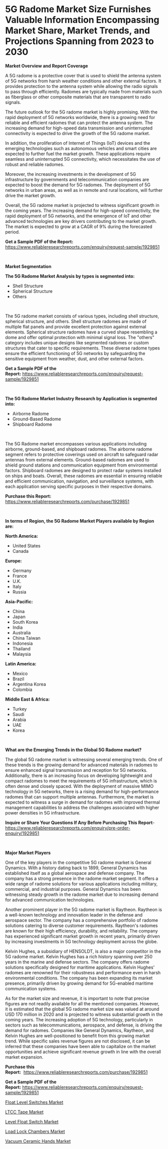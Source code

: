<p><h1>5G Radome Market Size Furnishes Valuable Information Encompassing Market Share, Market Trends, and Projections Spanning from 2023 to 2030</h1></p><p><strong>Market Overview and Report Coverage</strong></p>
<p><p>A 5G radome is a protective cover that is used to shield the antenna system of 5G networks from harsh weather conditions and other external factors. It provides protection to the antenna system while allowing the radio signals to pass through efficiently. Radomes are typically made from materials such as fiberglass or other composite materials that are transparent to radio signals.</p><p>The future outlook for the 5G radome market is highly promising. With the rapid deployment of 5G networks worldwide, there is a growing need for reliable and efficient radomes that can protect the antenna system. The increasing demand for high-speed data transmission and uninterrupted connectivity is expected to drive the growth of the 5G radome market.</p><p>In addition, the proliferation of Internet of Things (IoT) devices and the emerging technologies such as autonomous vehicles and smart cities are expected to further fuel the market growth. These applications require seamless and uninterrupted 5G connectivity, which necessitates the use of robust and reliable radomes.</p><p>Moreover, the increasing investments in the development of 5G infrastructure by governments and telecommunication companies are expected to boost the demand for 5G radomes. The deployment of 5G networks in urban areas, as well as in remote and rural locations, will further drive the market growth.</p><p>Overall, the 5G radome market is projected to witness significant growth in the coming years. The increasing demand for high-speed connectivity, the rapid deployment of 5G networks, and the emergence of IoT and other advanced technologies are key drivers contributing to the market growth. The market is expected to grow at a CAGR of 9% during the forecasted period.</p></p>
<p><strong>Get a Sample PDF of the Report:</strong> <a href="https://www.reliableresearchreports.com/enquiry/request-sample/1929851">https://www.reliableresearchreports.com/enquiry/request-sample/1929851</a></p>
<p>&nbsp;</p>
<p><strong>Market Segmentation</strong></p>
<p><strong>The 5G Radome Market Analysis by types is segmented into:</strong></p>
<p><ul><li>Shell Structure</li><li>Spherical Structure</li><li>Others</li></ul></p>
<p>&nbsp;</p>
<p><p>The 5G radome market consists of various types, including shell structure, spherical structure, and others. Shell structure radomes are made of multiple flat panels and provide excellent protection against external elements. Spherical structure radomes have a curved shape resembling a dome and offer optimal protection with minimal signal loss. The "others" category includes unique designs like segmented radomes or custom structures that cater to specific requirements. These diverse radome types ensure the efficient functioning of 5G networks by safeguarding the sensitive equipment from weather, dust, and other external factors.</p></p>
<p><strong>Get a Sample PDF of the Report:</strong>&nbsp;<a href="https://www.reliableresearchreports.com/enquiry/request-sample/1929851">https://www.reliableresearchreports.com/enquiry/request-sample/1929851</a></p>
<p>&nbsp;</p>
<p><strong>The 5G Radome Market Industry Research by Application is segmented into:</strong></p>
<p><ul><li>Airborne Radome</li><li>Ground-Based Radome</li><li>Shipboard Radome</li></ul></p>
<p>&nbsp;</p>
<p><p>The 5G Radome market encompasses various applications including airborne, ground-based, and shipboard radomes. The airborne radome segment refers to protective coverings used on aircraft to safeguard radar antennas from external elements. Ground-based radomes are used to shield ground stations and communication equipment from environmental factors. Shipboard radomes are designed to protect radar systems installed on ships and boats. Overall, these radomes are essential in ensuring reliable and efficient communication, navigation, and surveillance systems, with each application serving specific purposes in their respective domains.</p></p>
<p><strong>Purchase this Report:</strong>&nbsp; <a href="https://www.reliableresearchreports.com/purchase/1929851">https://www.reliableresearchreports.com/purchase/1929851</a></p>
<p>&nbsp;</p>
<p><strong>In terms of Region, the 5G Radome Market Players available by Region are:</strong></p>
<p>
    <p> <strong> North America: </strong>
        <ul>
            <li>United States</li>
            <li>Canada</li>
        </ul>
        </p> 
    <p> <strong> Europe: </strong>
        <ul>
            <li>Germany</li>
            <li>France</li>
            <li>U.K.</li>
            <li>Italy</li>
            <li>Russia</li>
        </ul>
        </p> 
    <p> <strong> Asia-Pacific: </strong>
        <ul>
            <li>China</li>
            <li>Japan</li>
            <li>South Korea</li>
            <li>India</li>
            <li>Australia</li>
            <li>China Taiwan</li>
            <li>Indonesia</li>
            <li>Thailand</li>
            <li>Malaysia</li>
        </ul>
        </p> 
    <p> <strong> Latin America: </strong>
        <ul>
            <li>Mexico</li>
            <li>Brazil</li>
            <li>Argentina Korea</li>
            <li>Colombia</li>
        </ul>
        </p> 
    <p> <strong> Middle East & Africa: </strong>
        <ul>
            <li>Turkey</li>
            <li>Saudi</li>
            <li>Arabia</li>
            <li>UAE</li>
            <li>Korea</li>
        </ul>
    </p>
    </p>
<p>&nbsp;</p>
<p><strong>What are the Emerging Trends in the Global 5G Radome market?</strong></p>
<p><p>The global 5G radome market is witnessing several emerging trends. One of these trends is the growing demand for advanced materials in radomes to ensure enhanced signal transmission and reception for 5G networks. Additionally, there is an increasing focus on developing lightweight and compact radomes to meet the requirements of 5G infrastructure, which is often dense and closely spaced. With the deployment of massive MIMO technology in 5G networks, there is a rising demand for high-performance radomes that can support multiple antennas. Furthermore, the market is expected to witness a surge in demand for radomes with improved thermal management capabilities to address the challenges associated with higher power densities in 5G infrastructure.</p></p>
<p><strong>Inquire or Share Your Questions If Any Before Purchasing This Report</strong>- <a href="https://www.reliableresearchreports.com/enquiry/pre-order-enquiry/1929851">https://www.reliableresearchreports.com/enquiry/pre-order-enquiry/1929851</a></p>
<p>&nbsp;</p>
<p><strong>Major Market Players</strong></p>
<p><p>One of the key players in the competitive 5G radome market is General Dynamics. With a history dating back to 1899, General Dynamics has established itself as a global aerospace and defense company. The company has a strong presence in the radome market segment. It offers a wide range of radome solutions for various applications including military, commercial, and industrial purposes. General Dynamics has been witnessing steady growth in the radome market due to increasing demand for advanced communication technologies.</p><p>Another prominent player in the 5G radome market is Raytheon. Raytheon is a well-known technology and innovation leader in the defense and aerospace sector. The company has a comprehensive portfolio of radome solutions catering to diverse customer requirements. Raytheon's radomes are known for their high efficiency, durability, and reliability. The company has experienced significant market growth in recent years, primarily driven by increasing investments in 5G technology deployment across the globe.</p><p>Kelvin Hughes, a subsidiary of HENSOLDT, is also a major competitor in the 5G radome market. Kelvin Hughes has a rich history spanning over 250 years in the marine and defense sectors. The company offers radome solutions specifically designed for maritime applications. Kelvin Hughes' radomes are renowned for their robustness and performance even in harsh environmental conditions. The company has been expanding its market presence, primarily driven by growing demand for 5G-enabled maritime communication systems.</p><p>As for the market size and revenue, it is important to note that precise figures are not readily available for all the mentioned companies. However, it is estimated that the global 5G radome market size was valued at around USD 170 million in 2020 and is projected to witness substantial growth in the coming years. The increasing adoption of 5G technology, particularly in sectors such as telecommunications, aerospace, and defense, is driving the demand for radomes. Companies like General Dynamics, Raytheon, and Kelvin Hughes are well-positioned to benefit from this growing market trend. While specific sales revenue figures are not disclosed, it can be inferred that these companies have been able to capitalize on the market opportunities and achieve significant revenue growth in line with the overall market expansion.</p></p>
<p><strong>Purchase this Report:</strong>&nbsp;&nbsp;<a href="https://www.reliableresearchreports.com/purchase/1929851">https://www.reliableresearchreports.com/purchase/1929851</a></p>
<p></p>
<p><strong>Get a Sample PDF of the Report:</strong>&nbsp;<a href="https://www.reliableresearchreports.com/enquiry/request-sample/1929851">https://www.reliableresearchreports.com/enquiry/request-sample/1929851</a></p>
<p><p><a href="https://github.com/deliacustodio40/Market-Research-Report-List-1/blob/main/float-level-switches-market.md">Float Level Switches Market</a></p><p><a href="https://medium.com/@jenniferwhite656/ltcc-tape-market-exploring-market-share-market-trends-and-future-growth-de005abc75ac">LTCC Tape Market</a></p><p><a href="https://github.com/maliyahmorrow6654/Market-Research-Report-List-1/blob/main/level-float-switch-market.md">Level Float Switch Market</a></p><p><a href="https://medium.com/@laurenglover76/load-lock-chambers-market-research-report-its-history-and-forecast-2023-to-2030-8646aac87a54">Load Lock Chambers Market</a></p><p><a href="https://medium.com/@bonniehoppe2023/vacuum-ceramic-hands-market-size-reveals-the-best-marketing-channels-in-global-industry-542a0fc64f7a">Vacuum Ceramic Hands Market</a></p></p>